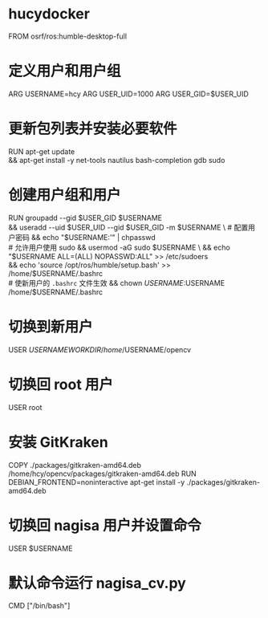 # hucydocker

FROM osrf/ros:humble-desktop-full

# 定义用户和用户组
ARG USERNAME=hcy
ARG USER_UID=1000
ARG USER_GID=$USER_UID

# 更新包列表并安装必要软件
RUN apt-get update \
    && apt-get install -y net-tools nautilus bash-completion gdb sudo

# 创建用户组和用户
RUN groupadd --gid $USER_GID $USERNAME \
    && useradd --uid $USER_UID --gid $USER_GID -m $USERNAME \
    # 配置用户密码
    && echo "$USERNAME:'" | chpasswd \
    # 允许用户使用 sudo
    && usermod -aG sudo $USERNAME \
    && echo "$USERNAME ALL=(ALL) NOPASSWD:ALL" >> /etc/sudoers \
    && echo 'source /opt/ros/humble/setup.bash' >> /home/$USERNAME/.bashrc \
    # 使新用户的 `.bashrc` 文件生效
    && chown $USERNAME:$USERNAME /home/$USERNAME/.bashrc


# 切换到新用户
USER $USERNAME
WORKDIR /home/$USERNAME/opencv

# 切换回 root 用户
USER root

# 安装 GitKraken
COPY ./packages/gitkraken-amd64.deb /home/hcy/opencv/packages/gitkraken-amd64.deb
RUN DEBIAN_FRONTEND=noninteractive apt-get install -y ./packages/gitkraken-amd64.deb


# 切换回 nagisa 用户并设置命令
USER $USERNAME

# 默认命令运行 nagisa_cv.py
CMD ["/bin/bash"]